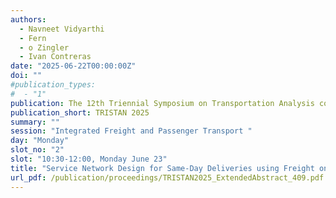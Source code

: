 ```yaml
---
authors:
  - Navneet Vidyarthi
  - Fern
  - o Zingler
  - Ivan Contreras
date: "2025-06-22T00:00:00Z"
doi: ""
#publication_types:
#  - "1"
publication: The 12th Triennial Symposium on Transportation Analysis conference
publication_short: TRISTAN 2025
summary: ""
session: "Integrated Freight and Passenger Transport "
day: "Monday"
slot_no: "2"
slot: "10:30-12:00, Monday June 23"
title: "Service Network Design for Same-Day Deliveries using Freight on Urban Public Transit"
url_pdf: /publication/proceedings/TRISTAN2025_ExtendedAbstract_409.pdf
---
```

